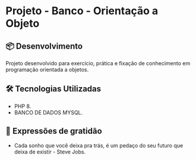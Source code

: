 # Projeto -  Banco - Orientação a Objeto

## 📦 Desenvolvimento

Projeto desenvolvido para exercício, prática e fixação de conhecimento em programação orientada a objetos.

## 🛠️ Tecnologias Utilizadas

* PHP 8.
* BANCO DE DADOS MYSQL.

## 🎁 Expressões de gratidão

* Cada sonho que você deixa pra trás, é um pedaço do seu futuro que deixa de existir - Steve Jobs.